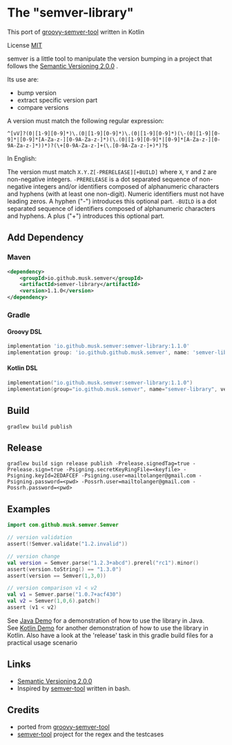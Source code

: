 The "semver-library"
=========================

This port of [groovy-semver-tool](https://github.com/Wonno/groovy-semver-tool) written in Kotlin

License [MIT](https://github.com/musk/semver-tool/blob/main/LICENSE)

semver is a little tool to manipulate the version bumping in a project that follows the [Semantic Versioning 2.0.0](https://semver.org/spec/v2.0.0.html) .

Its use are:
- bump version
- extract specific version part
- compare versions

A  version must match the following regular expression:
```
^[vV]?(0|[1-9][0-9]*)\.(0|[1-9][0-9]*)\.(0|[1-9][0-9]*)(\-(0|[1-9][0-9]*|[0-9]*[A-Za-z-][0-9A-Za-z-]*)(\.(0|[1-9][0-9]*|[0-9]*[A-Za-z-][0-9A-Za-z-]*))*)?(\+[0-9A-Za-z-]+(\.[0-9A-Za-z-]+)*)?$
```

In English:

The version must match `X.Y.Z[-PRERELEASE][+BUILD]` where `X`, `Y` and `Z` are non-negative integers. 
`-PRERELEASE` is a dot separated sequence of non-negative integers and/or identifiers composed of alphanumeric characters and hyphens (with at least one non-digit). Numeric identifiers must not have leading zeros. A hyphen (\"-\") introduces this optional part.
`-BUILD` is a dot separated sequence of identifiers composed of alphanumeric characters and hyphens. A plus ("+") introduces this optional part.

## Add Dependency
### Maven
```xml
<dependency>
    <groupId>io.github.musk.semver</groupId>
    <artifactId>semver-library</artifactId>
    <version>1.1.0</version>
</dependency>
```
### Gradle
#### Groovy DSL
```gradle
implementation 'io.github.musk.semver:semver-library:1.1.0'
implementation group: 'io.github.github.musk.semver', name: 'semver-library', version: '1.1.0'
```
#### Kotlin DSL
```kotlin
implementation("io.github.musk.semver:semver-library:1.1.0")
implementation(group="io.github.musk.semver", name="semver-library", version="1.1.0")
```
## Build
```shell
gradlew build publish
```

## Release
```shell
gradlew build sign release publish -Prelease.signedTag=true -Prelease.sign=true -Psigning.secretKeyRingFile=<keyfile> -Psigning.keyId=2EDAFCEF -Psigning.user=mailtolanger@gmail.com -Psigning.password=<pwd> -Possrh.user=mailtolanger@gmail.com -Possrh.password=<pwd>
```

## Examples
```kotlin
import com.github.musk.semver.Semver

// version validation
assert(!Semver.validate("1.2.invalid"))

// version change
val version = Semver.parse("1.2.3+abcd").prerel("rc1").minor()
assert(version.toString() == "1.3.0")
assert(version == Semver(1,3,0))

// version comparison v1 < v2
val v1 = Semver.parse("1.0.7+acf430")
val v2 = Semver(1,0,6).patch()
assert (v1 < v2)
```
See [Java Demo](https://github.com/musk/semver-tool/blob/main/semver-demo-java/src/main/java/io/github/musk/semver/demo/java/HandleRelease.java) for a demonstration of how to use the library in Java.  
See [Kotlin Demo](https://github.com/musk/semver-tool/blob/main/semver-demo-kotlin/src/main/kotlin/io/github/musk/semver/demo/kotlin/HandleRelease.kt) for another demonstration of how to use the library in Kotlin.
Also have a look at the 'release' task in this gradle build files for a practical usage scenario

## Links
* [Semantic Versioning 2.0.0](https://semver.org/spec/v2.0.0.html)
* Inspired by [semver-tool](https://github.com/fsaintjacques/semver-tool/) written in bash.

## Credits
* ported from [groovy-semver-tool](https://github.com/Wonno/groovy-semver-tool)
* [semver-tool](https://github.com/fsaintjacques/semver-tool/) project for the regex and the testcases
